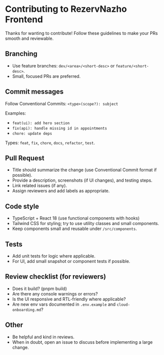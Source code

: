 # Contributing to RezervNazho Frontend

Thanks for wanting to contribute! Follow these guidelines to make your PRs smooth and reviewable.

## Branching
- Use feature branches: `dev/<area>/<short-desc>` or `feature/<short-desc>`.
- Small, focused PRs are preferred.

## Commit messages
Follow Conventional Commits: `<type>(scope?): subject`

Examples:
- `feat(ui): add hero section`
- `fix(api): handle missing id in appointments`
- `chore: update deps`

Types: `feat`, `fix`, `chore`, `docs`, `refactor`, `test`.

## Pull Request
- Title should summarize the change (use Conventional Commit format if possible).
- Provide a description, screenshots (if UI changes), and testing steps.
- Link related issues (if any).
- Assign reviewers and add labels as appropriate.

## Code style
- TypeScript + React 18 (use functional components with hooks)
- Tailwind CSS for styling; try to use utility classes and small components.
- Keep components small and reusable under `/src/components`.

## Tests
- Add unit tests for logic where applicable.
- For UI, add small snapshot or component tests if possible.

## Review checklist (for reviewers)
- Does it build? (pnpm build)
- Are there any console warnings or errors?
- Is the UI responsive and RTL-friendly where applicable?
- Are new env vars documented in `.env.example` and `cloud-onboarding.md`?

## Other
- Be helpful and kind in reviews.
- When in doubt, open an issue to discuss before implementing a large change.
